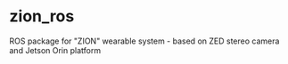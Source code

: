 # zion_ros
ROS package for "ZION" wearable system - based on ZED stereo camera and Jetson Orin platform
